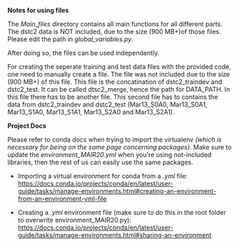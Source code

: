 **Notes for using files**

The _Main_files_ directory contains all main functions for all different parts. The dstc2 data is NOT included, due to the size (900 MB+)of those files. Please edit the path in _global_variables.py._ 

After doing so, the files can be used independently. 

For creating the seperate training and test data files with the provided code, one need to manually create a file. The file was not included due to the size (900 MB+) of this file. This file is the concatination of dstc2_traindev and dstc2_test. It can be called dtsc2_merge, hence the path for DATA_PATH. In this file there has to be another file. This second file has to contains the data from dstc2_traindev and dstc2_test (Mar13_S0A0, Mar13_S0A1, Mar13_S1A0, Mar13_S1A1, Mar13_S2A0 and Mar13_S2A1).

**Project Docs**

Please refer to conda docs when trying to import the virtualenv _(which is necessary for being on the same page concerning packages)_. Make sure to update the _environment_MAIR20.yml_ when you're using not-included libraries, then the rest of us can easily use the same packages.

* Importing a virtual environment for conda from a _.yml_ file: 
https://docs.conda.io/projects/conda/en/latest/user-guide/tasks/manage-environments.html#creating-an-environment-from-an-environment-yml-file

* Creating a _.yml_ environment file (make sure to do this in the root folder to overwrite environment_MAIR20.py):
https://docs.conda.io/projects/conda/en/latest/user-guide/tasks/manage-environments.html#sharing-an-environment

 
